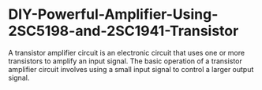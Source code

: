 # DIY-Powerful-Amplifier-Using-2SC5198-and-2SC1941-Transistor
A transistor amplifier circuit is an electronic circuit that uses one or more transistors to amplify an input signal. The basic operation of a transistor amplifier circuit involves using a small input signal to control a larger output signal. 
